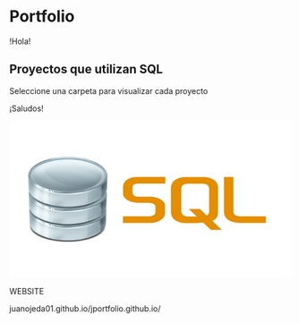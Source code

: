 # Portfolio  

!Hola!

## Proyectos que utilizan SQL
Seleccione una carpeta para visualizar cada proyecto


¡Saludos!

![SQL LOGO](02.png)


WEBSITE

juanojeda01.github.io/jportfolio.github.io/
